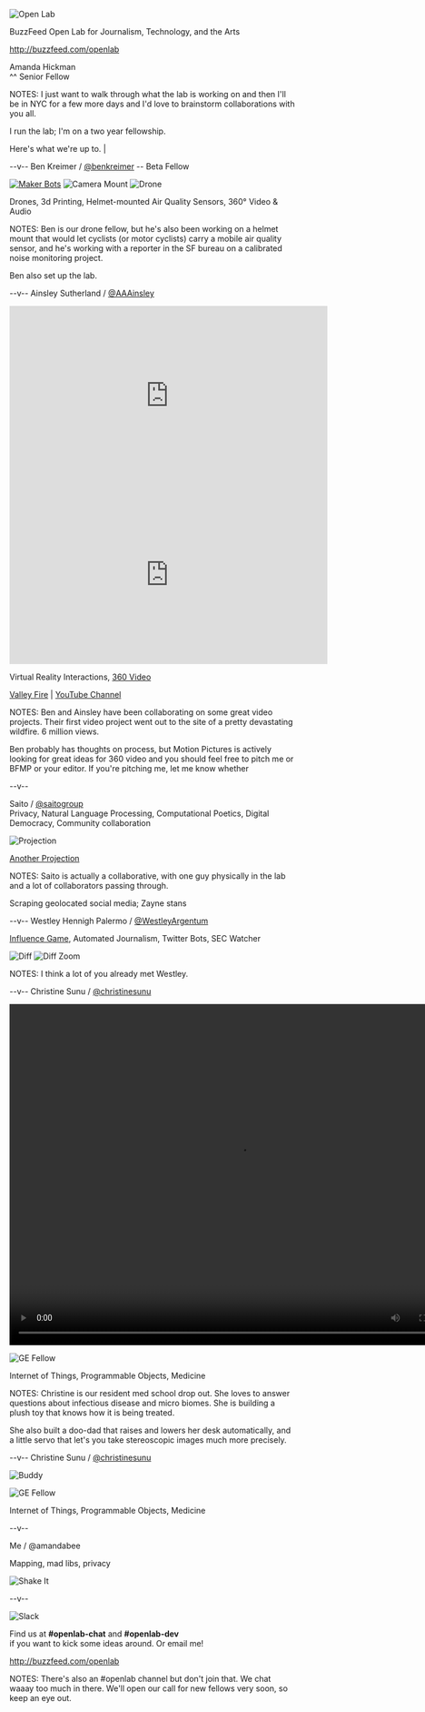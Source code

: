 
![Open Lab](../imgs/buzzfeed/400x400.png "BuzzFeed Open Lab")

BuzzFeed Open Lab for Journalism, Technology, and the Arts  

<http://buzzfeed.com/openlab>

Amanda Hickman <br />
^^ Senior Fellow

NOTES:
I just want to walk through what the lab is working on and then I'll be in NYC for a few more days and I'd love to brainstorm collaborations with you all.

I run the lab; I'm on a two year fellowship.

Here's what we're up to. |

--v--
Ben Kreimer / [@benkreimer](http://twitter.com/benkreimer) -- Beta Fellow

[![Maker Bots](../imgs/buzzfeed/3d_printers-sm.jpg "Our Maker Gear and our Lulz Bot")](http://www.buzzfeed.com/benkreimer/3d-printer-review) ![Camera Mount](../imgs/buzzfeed/360_camera-sm.jpg) ![Drone](../imgs/buzzfeed/drone-sm.jpg)

Drones, 3d Printing, Helmet-mounted Air Quality Sensors, 360° Video & Audio

NOTES:
Ben is our drone fellow, but he's also been working on a helmet mount that would let cyclists (or motor cyclists) carry a mobile air quality sensor, and he's working with a reporter in the SF bureau on a calibrated noise monitoring project.

Ben also set up the lab.


--v--
Ainsley Sutherland / [@AAAinsley](http://twitter.com/AAAinsley)

<iframe width="560" height="315" src="https://www.youtube.com/embed/tHPejMRHTGc" frameborder="0" allowfullscreen></iframe>  <iframe width="560" height="315" src="https://www.youtube.com/embed/tdi8TAgMPR0" frameborder="0" allowfullscreen></iframe>

Virtual Reality Interactions, [360 Video](https://www.facebook.com/video.php?v=886303471490630)


[Valley Fire](https://www.facebook.com/BuzzFeedVideo/videos/1869492456524961/?fref=nf) | [YouTube Channel](https://www.youtube.com/channel/UCM8QPN7MZVldDfKv-bVTdEQ)


NOTES:
Ben and Ainsley have been collaborating on some great video projects. Their first video project went out to the site of a pretty devastating wildfire. 6 million views.

Ben probably has thoughts on process, but Motion Pictures is actively looking for great ideas for 360 video and you should feel free to pitch me or BFMP or your editor. If you're pitching me, let me know whether

--v--

Saito / [@saitogroup](https://twitter.com/SaitoGroup) <br /> Privacy, Natural Language Processing, Computational Poetics, Digital Democracy, Community collaboration

 ![Projection](../imgs/buzzfeed/saito_01.jpg)


[Another Projection](https://www.instagram.com/p/_f5JO-CuAY/?taken-by=saitogroup)

NOTES:
Saito is actually a collaborative, with one guy physically in the lab and a lot of collaborators passing through.

Scraping geolocated social media; Zayne stans




--v--
Westley Hennigh Palermo / [@WestleyArgentum](https://twitter.com/WestleyArgentum)

[Influence Game](http://influencegame.io/#/team-builder), Automated Journalism, Twitter Bots, SEC Watcher

![Diff](../imgs/buzzfeed/edgar_diff366.png)
![Diff Zoom](../imgs/buzzfeed/edgar_zoom.png)

NOTES:
I think a lot of you already met Westley.

--v--
Christine Sunu  / [@christinesunu](http://twitter.com/christinesunu)

<video controls="controls" width="800" height="600" name="Squeeze Buddy" src="../imgs/buzzfeed/SecondSqueeze.ogg"></video>

![GE Fellow](../imgs/buzzfeed/ge.png "In Partnership with GE")

Internet of Things, Programmable Objects, Medicine

NOTES:
Christine is our resident med school drop out. She loves to answer questions about infectious disease and micro biomes. She is building a plush toy that knows how it is being treated.

She also built a doo-dad that raises and lowers her desk automatically, and a little servo that let's you take stereoscopic images much more precisely.

--v--
Christine Sunu  / [@christinesunu](http://twitter.com/christinesunu)

![Buddy](../imgs/buzzfeed/SecondSqueeze_88.png)

![GE Fellow](../imgs/buzzfeed/ge.png "In Partnership with GE")

Internet of Things, Programmable Objects, Medicine

--v--

Me / @amandabee

Mapping, mad libs, privacy

![Shake It](../../2015/imgs/dancer.gif)

--v--

![Slack](../imgs/buzzfeed/slack.png "Slack Logo")

 Find us at **#openlab-chat** and **#openlab-dev**<br /> if you want to kick some ideas around. Or email me!

<http://buzzfeed.com/openlab>



NOTES:
There's also an #openlab channel but don't join that. We chat waaay too much in there. We'll open our call for new fellows very soon, so keep an eye out.
